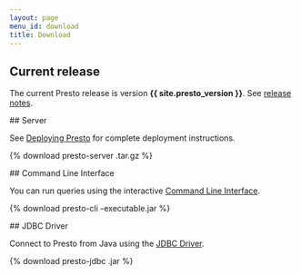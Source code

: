 ```yaml
---
layout: page
menu_id: download
title: Download
---
```


## Current release

The current Presto release is version <b>{{ site.presto_version }}</b>.
See <a href="docs/current/release/release-{{ site.presto_version }}.html">release notes</a>.

<div markdown="1" class="feature-grid">

<div markdown="1">
## Server

See [Deploying Presto](docs/current/installation/deployment.html)
for complete deployment instructions.

{% download presto-server .tar.gz %}
</div>

<div markdown="1">
## Command Line Interface

You can run queries using the interactive
[Command Line Interface](docs/current/installation/cli.html).

{% download presto-cli -executable.jar %}
</div>

<div markdown="1">
## JDBC Driver

Connect to Presto from Java using the
[JDBC Driver](docs/current/installation/jdbc.html).

{% download presto-jdbc .jar %}
</div>

</div>
